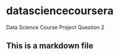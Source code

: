 datasciencecoursera
===================

Data Science Course Project Question 2
## This is a markdown file
